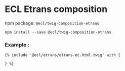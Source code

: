 # ECL Etrans composition

npm package: `@ecl/twig-composition-etrans`

```shell
npm install --save @ecl/twig-composition-etrans
```

### Example :

<!-- prettier-ignore -->
```twig
{% include '@ecl/etrans/etrans-ec.html.twig' with { 
  
} %} 
```
